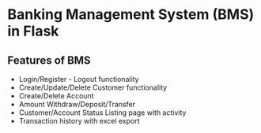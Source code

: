 # Banking Management System (BMS) in Flask
## Features of BMS
* Login/Register - Logout functionality
* Create/Update/Delete Customer functionality
* Create/Delete Account
* Amount Withdraw/Deposit/Transfer
* Customer/Account Status Listing page with activity
* Transaction history with excel export


    
    


    
